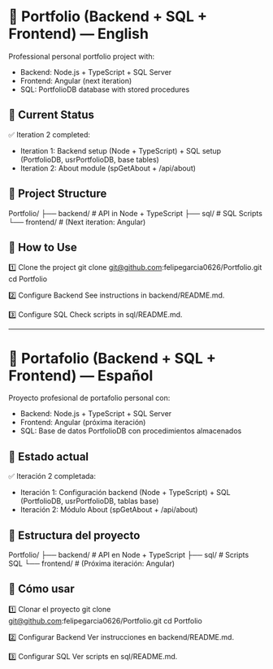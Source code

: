 # 📌 Portfolio (Backend + SQL + Frontend) — English

Professional personal portfolio project with:
- Backend: Node.js + TypeScript + SQL Server
- Frontend: Angular (next iteration)
- SQL: PortfolioDB database with stored procedures

## 🚀 Current Status
✅ Iteration 2 completed:
- Iteration 1: Backend setup (Node + TypeScript) + SQL setup (PortfolioDB, usrPortfolioDB, base tables)
- Iteration 2: About module (spGetAbout + /api/about)

## 📂 Project Structure
Portfolio/
├── backend/    # API in Node + TypeScript
├── sql/        # SQL Scripts
└── frontend/   # (Next iteration: Angular)

## 📌 How to Use
1️⃣ Clone the project
git clone git@github.com:felipegarcia0626/Portfolio.git
cd Portfolio

2️⃣ Configure Backend
See instructions in backend/README.md.

3️⃣ Configure SQL
Check scripts in sql/README.md.

---

# 📌 Portafolio (Backend + SQL + Frontend) — Español

Proyecto profesional de portafolio personal con:
- Backend: Node.js + TypeScript + SQL Server
- Frontend: Angular (próxima iteración)
- SQL: Base de datos PortfolioDB con procedimientos almacenados

## 🚀 Estado actual
✅ Iteración 2 completada:
- Iteración 1: Configuración backend (Node + TypeScript) + SQL (PortfolioDB, usrPortfolioDB, tablas base)
- Iteración 2: Módulo About (spGetAbout + /api/about)

## 📂 Estructura del proyecto
Portfolio/
├── backend/    # API en Node + TypeScript
├── sql/        # Scripts SQL
└── frontend/   # (Próxima iteración: Angular)

## 📌 Cómo usar
1️⃣ Clonar el proyecto
git clone git@github.com:felipegarcia0626/Portfolio.git
cd Portfolio

2️⃣ Configurar Backend
Ver instrucciones en backend/README.md.

3️⃣ Configurar SQL
Ver scripts en sql/README.md.
